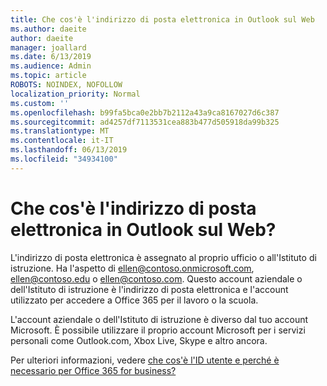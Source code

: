 ```yaml
---
title: Che cos'è l'indirizzo di posta elettronica in Outlook sul Web
ms.author: daeite
author: daeite
manager: joallard
ms.date: 6/13/2019
ms.audience: Admin
ms.topic: article
ROBOTS: NOINDEX, NOFOLLOW
localization_priority: Normal
ms.custom: ''
ms.openlocfilehash: b99fa5bca0e2bb7b2112a43a9ca8167027d6c387
ms.sourcegitcommit: ad4257df7113531cea883b477d505918da99b325
ms.translationtype: MT
ms.contentlocale: it-IT
ms.lasthandoff: 06/13/2019
ms.locfileid: "34934100"
---
```

# <a name="what-is-my-email-address-in-outlook-on-the-web"></a>Che cos'è l'indirizzo di posta elettronica in Outlook sul Web?

L'indirizzo di posta elettronica è assegnato al proprio ufficio o all'Istituto di istruzione. Ha l'aspetto di ellen@contoso.onmicrosoft.com, ellen@contoso.edu o ellen@contoso.com. Questo account aziendale o dell'Istituto di istruzione è l'indirizzo di posta elettronica e l'account utilizzato per accedere a Office 365 per il lavoro o la scuola.

L'account aziendale o dell'Istituto di istruzione è diverso dal tuo account Microsoft. È possibile utilizzare il proprio account Microsoft per i servizi personali come Outlook.com, Xbox Live, Skype e altro ancora.

Per ulteriori informazioni, vedere [che cos'è l'ID utente e perché è necessario per Office 365 for business?](https://support.office.com/article/37da662b-5da6-4b56-a091-2731b2ecc8b4)